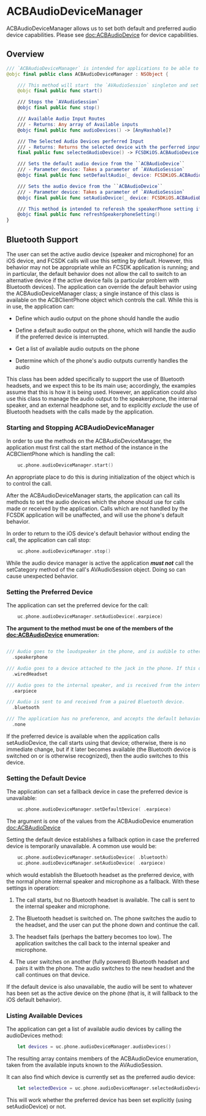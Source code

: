 # ACBAudioDeviceManager

ACBAudioDeviceManager allows us to set both default and preferred audio device capabilities. Please see <doc:ACBAudioDevice> for device capabilities.
## Overview

```swift
/// `ACBAudioDeviceManager` is intended for applications to be able to interact with the AVSession in FCSDK
@objc final public class ACBAudioDeviceManager : NSObject {

    /// This method will start  the `AVAudioSession` singleton and set some default values
    @objc final public func start()

    /// Stops the `AVAudioSession`
    @objc final public func stop()

    /// Available Audio Input Routes
    /// - Returns: Any array of Available inputs
    @objc final public func audioDevices() -> [AnyHashable]?

    /// The Selected Audio Devices perferred Input
    /// - Returns: Returns the selected device with the perferred input
    final public func selectedAudioDevice() -> FCSDKiOS.ACBAudioDevice

    /// Sets the default audio device from the ``ACBAudioDevice``
    /// - Parameter device: Takes a parameter of `AVAudioSession`
    @objc final public func setDefaultAudio(_ device: FCSDKiOS.ACBAudioDevice)

    /// Sets the audio device from the ``ACBAudioDevice``
    /// - Parameter device: Takes a parameter of `AVAudioSession`
    @objc final public func setAudioDevice(_ device: FCSDKiOS.ACBAudioDevice)

    /// This method is intended to referesh the speakerPhone setting if it is needed
    @objc final public func refreshSpeakerphoneSetting()
}
```

## Bluetooth Support

The user can set the active audio device (speaker and microphone) for an iOS device, and FCSDK calls will use this setting by default. However, this behavior may not be appropriate while an FCSDK application is running; and in particular, the default behavior does not allow the call to switch to an alternative device if the active device fails (a particular problem with Bluetooth devices). The application can override the default behavior using the ACBAudioDeviceManager class; a single instance of this class is available on the ACBClientPhone object which controls the call. While this is in use, the application can:

-  Define which audio output on the phone should handle the audio

-  Define a default audio output on the phone, which will handle the audio if the preferred device is interrupted.

-  Get a list of available audio outputs on the phone

-  Determine which of the phone's audio outputs currently handles the audio

This class has been added specifically to support the use of Bluetooth headsets, and we expect this to be its main use; accordingly, the examples assume that this is how it is being used. However, an application could also use this class to manage the audio output to the speakerphone, the internal speaker, and an external headphone set, and to explicitly _exclude_ the use of Bluetooth headsets with the calls made by the application.

### Starting and Stopping ACBAudioDeviceManager

In order to use the methods on the ACBAudioDeviceManager, the application must first call the start method of the instance in the ACBClientPhone which is handling the call:
```swift
    uc.phone.audioDeviceManager.start()
```
An appropriate place to do this is during initialization of the object which is to control the call.

After the ACBAudioDeviceManager starts, the application can call its methods to set the audio devices which the phone should use for calls made or received by the application. Calls which are not handled by the FCSDK application will be unaffected, and will use the phone's default behavior.

In order to return to the iOS device's default behavior without ending the call, the application can call stop:
```swift
    uc.phone.audioDeviceManager.stop()
```
While the audio device manager is active the application **_must not_** call the setCategory method of the call's AVAudioSession object. Doing so can cause unexpected behavior.

### Setting the Preferred Device

The application can set the preferred device for the call:
```swift
    uc.phone.audioDeviceManager.setAudioDevice(.earpiece)
```
**The argument to the method must be one of the members of the <doc:ACBAudioDevice> enumeration:**
```swift

/// Audio goes to the loudspeaker in the phone, and is audible to others in the vicinity. Audio input is from the phone's internal microphone.
  .speakerphone

/// Audio goes to a device attached to the jack in the phone. If this device has a microphone, that is used for audio input.
  .wiredHeadset

/// Audio goes to the internal speaker, and is received from the internal microphone. The user will have to hold the phone to their ear during the call.
  .earpiece

/// Audio is sent to and received from a paired Bluetooth device.
  .bluetooth

/// The application has no preference, and accepts the default behavior of the iOS device.
  .none
```

If the preferred device is available when the application calls setAudioDevice, the call starts using that device; otherwise, there is no immediate change, but if it later becomes available (the Bluetooth device is switched on or is otherwise recognized), then the audio switches to this device.

### Setting the Default Device

The application can set a fallback device in case the preferred device is unavailable:
```swift
    uc.phone.audioDeviceManager.setDefaultDevice( .earpiece)
```
The argument is one of the values from the ACBAudioDevice enumeration <doc:ACBAudioDevice>

Setting the default device establishes a fallback option in case the preferred device is temporarily unavailable. A common use would be:
```swift
    uc.phone.audioDeviceManager.setAudioDevice( .bluetooth)
    uc.phone.audioDeviceManager.setAudioDevice( .earpiece)
```
which would establish the Bluetooth headset as the preferred device, with the normal phone internal speaker and microphone as a fallback. With these settings in operation:

1.   The call starts, but no Bluetooth headset is available. The call is sent to the internal speaker and microphone.

2.   The Bluetooth headset is switched on. The phone switches the audio to the headset, and the user can put the phone down and continue the call.

3.   The headset fails (perhaps the battery becomes too low). The application switches the call back to the internal speaker and microphone.

4.   The user switches on another (fully powered) Bluetooth headset and pairs it with the phone. The audio switches to the new headset and the call continues on that device.

If the default device is also unavailable, the audio will be sent to whatever has been set as the active device on the phone (that is, it will fallback to the iOS default behavior).

### Listing Available Devices

The application can get a list of available audio devices by calling the audioDevices method:
```swift
    let devices = uc.phone.audioDeviceManager.audioDevices()
```
The resulting array contains members of the ACBAudioDevice enumeration, taken from the available inputs known to the AVAudioSession.

It can also find which device is currently set as the preferred audio device:
```swift
    let selectedDevice = uc.phone.audioDeviceManager.selectedAudioDevice()
```
This will work whether the preferred device has been set explicitly (using setAudioDevice) or not.

